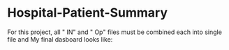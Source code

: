 # Hospital-Patient-Summary
For this project, all " IN" and " Op"  files must be combined each into single file and 
My final dasboard looks like:
